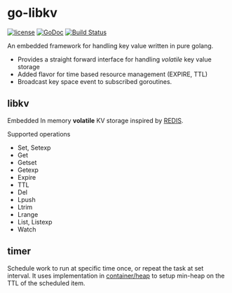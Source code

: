 # go-libkv
[![license](http://img.shields.io/badge/license-MIT-blue.svg)](https://raw.githubusercontent.com/jeffjen/go-libkv/master/LICENSE)
[![GoDoc](https://godoc.org/github.com/jeffjen/go-libkv?status.png)](https://godoc.org/github.com/jeffjen/go-libkv)
[![Build Status](https://travis-ci.org/jeffjen/go-libkv.svg?branch=master)](https://travis-ci.org/jeffjen/go-libkv)

An embedded framework for handling key value written in pure golang.

- Provides a straight forward interface for handling *volatile* key value storage
- Added flavor for time based resource management (EXPIRE, TTL)
- Broadcast key space event to subscribed goroutines.

## libkv

Embedded In memory **volatile** KV storage inspired by [REDIS](http://redis.io/).

Supported operations

- Set, Setexp
- Get
- Getset
- Getexp
- Expire
- TTL
- Del
- Lpush
- Ltrim
- Lrange
- List, Listexp
- Watch

## timer

Schedule work to run at specific time once, or repeat the task at set interval.
It uses implementation in [container/heap](http://golang.org/pkg/container/heap/)
to setup min-heap on the TTL of the scheduled item.
